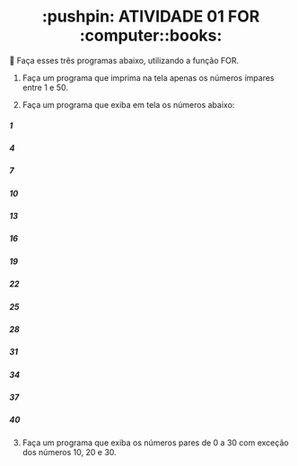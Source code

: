 <h1 align="center"> :pushpin: ATIVIDADE 01 FOR :computer::books: </h1>  


:pushpin: Faça esses três programas abaixo, utilizando a função FOR.

1) Faça um programa que imprima na tela apenas os números ímpares entre 1 e 50.

2) Faça um programa que exiba em tela os números abaixo:
##### 1 
##### 4
##### 7
##### 10
##### 13
##### 16
##### 19
##### 22
##### 25
##### 28
##### 31
##### 34
##### 37
##### 40

3) Faça um programa que exiba os números pares de 0 a 30 com exceção dos números 10, 20 e 30.
